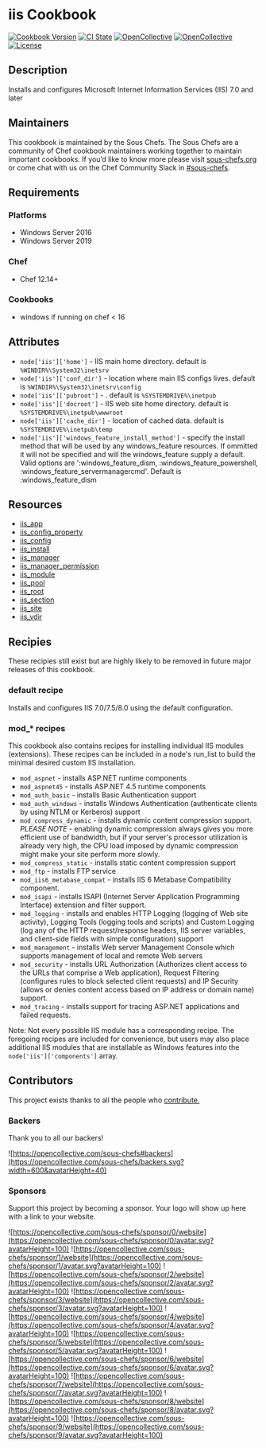 # iis Cookbook

[![Cookbook Version](https://img.shields.io/cookbook/v/iis.svg?style=flat)](https://supermarket.chef.io/cookbooks/iis)
[![CI State](https://github.com/sous-chefs/iis/workflows/ci/badge.svg)](https://github.com/sous-chefs/iis/actions?query=workflow%3Aci)
[![OpenCollective](https://opencollective.com/sous-chefs/backers/badge.svg)](#backers)
[![OpenCollective](https://opencollective.com/sous-chefs/sponsors/badge.svg)](#sponsors)
[![License](https://img.shields.io/badge/License-Apache%202.0-green.svg)](https://opensource.org/licenses/Apache-2.0)

## Description

Installs and configures Microsoft Internet Information Services (IIS) 7.0 and later

## Maintainers

This cookbook is maintained by the Sous Chefs. The Sous Chefs are a community of Chef cookbook maintainers working together to maintain important cookbooks. If you’d like to know more please visit [sous-chefs.org](https://sous-chefs.org/) or come chat with us on the Chef Community Slack in [#sous-chefs](https://chefcommunity.slack.com/messages/C2V7B88SF).

## Requirements

### Platforms

- Windows Server 2016
- Windows Server 2019

### Chef

- Chef 12.14+

### Cookbooks

- windows if running on chef < 16

## Attributes

- `node['iis']['home']` - IIS main home directory. default is `%WINDIR%\System32\inetsrv`
- `node['iis']['conf_dir']` - location where main IIS configs lives. default is `%WINDIR%\System32\inetsrv\config`
- `node['iis']['pubroot']` - . default is `%SYSTEMDRIVE%\inetpub`
- `node['iis']['docroot']` - IIS web site home directory. default is `%SYSTEMDRIVE%\inetpub\wwwroot`
- `node['iis']['cache_dir']` - location of cached data. default is `%SYSTEMDRIVE%\inetpub\temp`
- `node['iis']['windows_feature_install_method']` - specify the install method that will be used by any windows_feature resources. If ommitted it will not be specified and will the windows_feature supply a default. Valid options are ':windows_feature_dism, :windows_feature_powershell, :windows_feature_servermanagercmd'. Default is :windows_feature_dism

## Resources

- [iis_app](https://github.com/sous-chefs/iis/tree/master/documentation/iis_app.md)
- [iis_config_property](https://github.com/sous-chefs/iis/tree/master/documentation/iis_config_property.md)
- [iis_config](https://github.com/sous-chefs/iis/tree/master/documentation/iis_config.md)
- [iis_install](https://github.com/sous-chefs/iis/tree/master/documentation/iis_install.md)
- [iis_manager](https://github.com/sous-chefs/iis/tree/master/documentation/iis_manager.md)
- [iis_manager_permission](https://github.com/sous-chefs/iis/tree/master/documentation/iis_manager_permission.md)
- [iis_module](https://github.com/sous-chefs/iis/tree/master/documentation/iis_module.md)
- [iis_pool](https://github.com/sous-chefs/iis/tree/master/documentation/iis_pool.md)
- [iis_root](https://github.com/sous-chefs/iis/tree/master/documentation/iis_root.md)
- [iis_section](https://github.com/sous-chefs/iis/tree/master/documentation/iis_section.md)
- [iis_site](https://github.com/sous-chefs/iis/tree/master/documentation/iis_site.md)
- [iis_vdir](https://github.com/sous-chefs/iis/tree/master/documentation/iis_vdir.md)

## Recipies

These recipies still exist but are highly likely to be removed in future major releases of this cookbook.

### default recipe

Installs and configures IIS 7.0/7.5/8.0 using the default configuration.

### mod_* recipes

This cookbook also contains recipes for installing individual IIS modules (extensions). These recipes can be included in a node's run_list to build the minimal desired custom IIS installation.

- `mod_aspnet` - installs ASP.NET runtime components
- `mod_aspnet45` - installs ASP.NET 4.5 runtime components
- `mod_auth_basic` - installs Basic Authentication support
- `mod_auth_windows` - installs Windows Authentication (authenticate clients by using NTLM or Kerberos) support
- `mod_compress_dynamic` - installs dynamic content compression support. _PLEASE NOTE_ - enabling dynamic compression always gives you more efficient use of bandwidth, but if your server's processor utilization is already very high, the CPU load imposed by dynamic compression might make your site perform more slowly.
- `mod_compress_static` - installs static content compression support
- `mod_ftp` - installs FTP service
- `mod_iis6_metabase_compat` - installs IIS 6 Metabase Compatibility component.
- `mod_isapi` - installs ISAPI (Internet Server Application Programming Interface) extension and filter support.
- `mod_logging` - installs and enables HTTP Logging (logging of Web site activity), Logging Tools (logging tools and scripts) and Custom Logging (log any of the HTTP request/response headers, IIS server variables, and client-side fields with simple configuration) support
- `mod_management` - installs Web server Management Console which supports management of local and remote Web servers
- `mod_security` - installs URL Authorization (Authorizes client access to the URLs that comprise a Web application), Request Filtering (configures rules to block selected client requests) and IP Security (allows or denies content access based on IP address or domain name) support.
- `mod_tracing` - installs support for tracing ASP.NET applications and failed requests.

Note: Not every possible IIS module has a corresponding recipe. The foregoing recipes are included for convenience, but users may also place additional IIS modules that are installable as Windows features into the `node['iis']['components']` array.

## Contributors

This project exists thanks to all the people who [contribute.](https://opencollective.com/sous-chefs/contributors.svg?width=890&button=false)

### Backers

Thank you to all our backers!

![https://opencollective.com/sous-chefs#backers](https://opencollective.com/sous-chefs/backers.svg?width=600&avatarHeight=40)

### Sponsors

Support this project by becoming a sponsor. Your logo will show up here with a link to your website.

![https://opencollective.com/sous-chefs/sponsor/0/website](https://opencollective.com/sous-chefs/sponsor/0/avatar.svg?avatarHeight=100)
![https://opencollective.com/sous-chefs/sponsor/1/website](https://opencollective.com/sous-chefs/sponsor/1/avatar.svg?avatarHeight=100)
![https://opencollective.com/sous-chefs/sponsor/2/website](https://opencollective.com/sous-chefs/sponsor/2/avatar.svg?avatarHeight=100)
![https://opencollective.com/sous-chefs/sponsor/3/website](https://opencollective.com/sous-chefs/sponsor/3/avatar.svg?avatarHeight=100)
![https://opencollective.com/sous-chefs/sponsor/4/website](https://opencollective.com/sous-chefs/sponsor/4/avatar.svg?avatarHeight=100)
![https://opencollective.com/sous-chefs/sponsor/5/website](https://opencollective.com/sous-chefs/sponsor/5/avatar.svg?avatarHeight=100)
![https://opencollective.com/sous-chefs/sponsor/6/website](https://opencollective.com/sous-chefs/sponsor/6/avatar.svg?avatarHeight=100)
![https://opencollective.com/sous-chefs/sponsor/7/website](https://opencollective.com/sous-chefs/sponsor/7/avatar.svg?avatarHeight=100)
![https://opencollective.com/sous-chefs/sponsor/8/website](https://opencollective.com/sous-chefs/sponsor/8/avatar.svg?avatarHeight=100)
![https://opencollective.com/sous-chefs/sponsor/9/website](https://opencollective.com/sous-chefs/sponsor/9/avatar.svg?avatarHeight=100)
